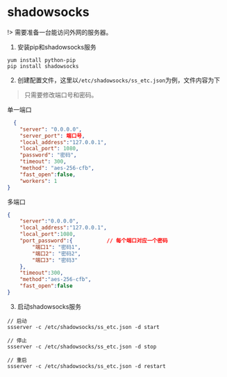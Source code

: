 # shadowsocks
!> 需要准备一台能访问外网的服务器。

1. 安装pip和shadowsocks服务
```
yum install python-pip
pip install shadowsocks
```

2. 创建配置文件，这里以`/etc/shadowsocks/ss_etc.json`为例，文件内容为下
> 只需要修改端口号和密码。

单一端口
```json
  {
    "server": "0.0.0.0",
    "server_port": 端口号,           
    "local_address":"127.0.0.1",
    "local_port": 1080,
    "password": "密码",
    "timeout": 300,
    "method": "aes-256-cfb",
    "fast_open":false,
    "workers": 1
}
```
多端口
```json
{
    "server":"0.0.0.0",
    "local_address":"127.0.0.1",
    "local_port":1080,
    "port_password":{           // 每个端口对应一个密码
        "端口1": "密码1",
        "端口2": "密码2",
        "端口3": "密码3"
    },
    "timeout":300,
    "method":"aes-256-cfb",
    "fast_open":false
}
```

3. 启动shadowsocks服务
```
// 启动
ssserver -c /etc/shadowsocks/ss_etc.json -d start

// 停止
ssserver -c /etc/shadowsocks/ss_etc.json -d stop

// 重启
ssserver -c /etc/shadowsocks/ss_etc.json -d restart
```